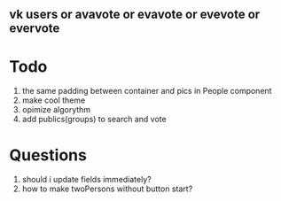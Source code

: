 ## vk users or avavote or evavote or evevote or evervote

# Todo

1. the same padding between container and pics in People component
2. make cool theme
3. opimize algorythm
4. add publics(groups) to search and vote


# Questions

1. should i update fields immediately?
2. how to make twoPersons without button start?
